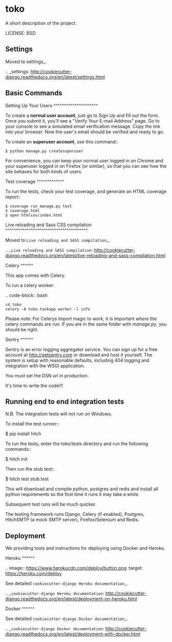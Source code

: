 toko
==============================

A short description of the project.


LICENSE: BSD

Settings
------------

Moved to settings_.

.. _settings: http://cookiecutter-django.readthedocs.org/en/latest/settings.html

Basic Commands
--------------

Setting Up Your Users
^^^^^^^^^^^^^^^^^^^^^

To create a **normal user account**, just go to Sign Up and fill out the form. Once you submit it, you'll see a "Verify Your E-mail Address" page. Go to your console to see a simulated email verification message. Copy the link into your browser. Now the user's email should be verified and ready to go.

To create an **superuser account**, use this command::

    $ python manage.py createsuperuser

For convenience, you can keep your normal user logged in on Chrome and your superuser logged in on Firefox (or similar), so that you can see how the site behaves for both kinds of users.

Test coverage
^^^^^^^^^^^^^

To run the tests, check your test coverage, and generate an HTML coverage report::

    $ coverage run manage.py test
    $ coverage html
    $ open htmlcov/index.html

Live reloading and Sass CSS compilation
^^^^^^^^^^^^^^^^^^^^^^^^^^^^^^^^^^^^^^^

Moved to `Live reloading and SASS compilation`_.

.. _`Live reloading and SASS compilation`: http://cookiecutter-django.readthedocs.org/en/latest/live-reloading-and-sass-compilation.html



Celery
^^^^^^

This app comes with Celery.

To run a celery worker:

.. code-block:: bash

    cd toko
    celery -A toko.taskapp worker -l info

Please note: For Celerys import magic to work, it is important *where* the celery commands are run. If you are in the same folder with *manage.py*, you should be right.







Sentry
^^^^^^

Sentry is an error logging aggregator service. You can sign up for a free account at http://getsentry.com or download and host it yourself.
The system is setup with reasonable defaults, including 404 logging and integration with the WSGI application.

You must set the DSN url in production.



It's time to write the code!!!


Running end to end integration tests
------------------------------------

N.B. The integration tests will not run on Windows.

To install the test runner::

  $ pip install hitch

To run the tests, enter the toko/tests directory and run the following commands::

  $ hitch init

Then run the stub test::

  $ hitch test stub.test

This will download and compile python, postgres and redis and install all python requirements so the first time it runs it may take a while.

Subsequent test runs will be much quicker.

The testing framework runs Django, Celery (if enabled), Postgres, HitchSMTP (a mock SMTP server), Firefox/Selenium and Redis.


Deployment
----------

We providing tools and instructions for deploying using Docker and Heroku.

Heroku
^^^^^^

.. image:: https://www.herokucdn.com/deploy/button.png
    :target: https://heroku.com/deploy

See detailed `cookiecutter-django Heroku documentation`_.

.. _`cookiecutter-django Heroku documentation`: http://cookiecutter-django.readthedocs.org/en/latest/deployment-on-heroku.html

Docker
^^^^^^

See detailed `cookiecutter-django Docker documentation`_.

.. _`cookiecutter-django Docker documentation`: http://cookiecutter-django.readthedocs.org/en/latest/deployment-with-docker.html

